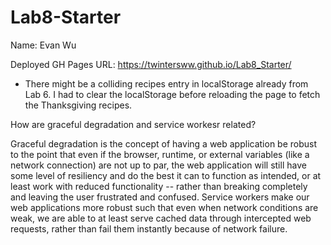 # Lab8-Starter

Name: Evan Wu

Deployed GH Pages URL: https://twintersww.github.io/Lab8_Starter/
- There might be a colliding recipes entry in localStorage already from Lab 6. I had to clear the localStorage before reloading the page to fetch the Thanksgiving recipes.




How are graceful degradation and service workesr related?

Graceful degradation is the concept of having a web application be robust to the point that even if the browser, runtime, or external variables (like a network connection) are not up to par, the web application will still have some level of resiliency and do the best it can to function as intended, or at least work with reduced functionality -- rather than breaking completely and leaving the user frustrated and confused. Service workers make our web applications more robust such that even when network conditions are weak, we are able to at least serve cached data through intercepted web requests, rather than fail them instantly because of network failure.
